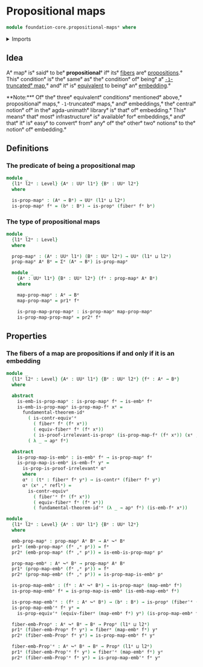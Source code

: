 # Propositional maps

```agda
module foundation-core.propositional-mapsᵉ where
```

<details><summary>Imports</summary>

```agda
open import foundation.action-on-identifications-functionsᵉ
open import foundation.dependent-pair-typesᵉ
open import foundation.fundamental-theorem-of-identity-typesᵉ
open import foundation.universe-levelsᵉ

open import foundation-core.contractible-typesᵉ
open import foundation-core.embeddingsᵉ
open import foundation-core.fibers-of-mapsᵉ
open import foundation-core.identity-typesᵉ
open import foundation-core.propositionsᵉ
```

</details>

## Idea

Aᵉ mapᵉ isᵉ saidᵉ to beᵉ **propositional**ᵉ ifᵉ itsᵉ
[fibers](foundation-core.fibers-of-maps.mdᵉ) areᵉ
[propositions](foundation-core.propositions.md).ᵉ Thisᵉ conditionᵉ isᵉ theᵉ sameᵉ asᵉ
theᵉ conditionᵉ ofᵉ beingᵉ aᵉ
[`-1`-truncatedᵉ map](foundation-core.truncated-maps.md),ᵉ andᵉ itᵉ isᵉ
[equivalent](foundation-core.equivalences.mdᵉ) to beingᵉ anᵉ
[embedding](foundation-core.embeddings.md).ᵉ

**Note:**ᵉ Ofᵉ theᵉ threeᵉ equivalentᵉ conditionsᵉ mentionedᵉ above,ᵉ propositionalᵉ
maps,ᵉ `-1`-truncatedᵉ maps,ᵉ andᵉ embeddings,ᵉ theᵉ centralᵉ notionᵉ ofᵉ in theᵉ
agda-unimathᵉ libraryᵉ isᵉ thatᵉ ofᵉ embedding.ᵉ Thisᵉ meansᵉ thatᵉ mostᵉ infrastructureᵉ
isᵉ availableᵉ forᵉ embeddings,ᵉ andᵉ thatᵉ itᵉ isᵉ easyᵉ to convertᵉ fromᵉ anyᵉ ofᵉ theᵉ
otherᵉ twoᵉ notionsᵉ to theᵉ notionᵉ ofᵉ embedding.ᵉ

## Definitions

### The predicate of being a propositional map

```agda
module _
  {l1ᵉ l2ᵉ : Level} {Aᵉ : UUᵉ l1ᵉ} {Bᵉ : UUᵉ l2ᵉ}
  where

  is-prop-mapᵉ : (Aᵉ → Bᵉ) → UUᵉ (l1ᵉ ⊔ l2ᵉ)
  is-prop-mapᵉ fᵉ = (bᵉ : Bᵉ) → is-propᵉ (fiberᵉ fᵉ bᵉ)
```

### The type of propositional maps

```agda
module _
  {l1ᵉ l2ᵉ : Level}
  where

  prop-mapᵉ : (Aᵉ : UUᵉ l1ᵉ) (Bᵉ : UUᵉ l2ᵉ) → UUᵉ (l1ᵉ ⊔ l2ᵉ)
  prop-mapᵉ Aᵉ Bᵉ = Σᵉ (Aᵉ → Bᵉ) is-prop-mapᵉ

  module _
    {Aᵉ : UUᵉ l1ᵉ} {Bᵉ : UUᵉ l2ᵉ} (fᵉ : prop-mapᵉ Aᵉ Bᵉ)
    where

    map-prop-mapᵉ : Aᵉ → Bᵉ
    map-prop-mapᵉ = pr1ᵉ fᵉ

    is-prop-map-prop-mapᵉ : is-prop-mapᵉ map-prop-mapᵉ
    is-prop-map-prop-mapᵉ = pr2ᵉ fᵉ
```

## Properties

### The fibers of a map are propositions if and only if it is an embedding

```agda
module _
  {l1ᵉ l2ᵉ : Level} {Aᵉ : UUᵉ l1ᵉ} {Bᵉ : UUᵉ l2ᵉ} {fᵉ : Aᵉ → Bᵉ}
  where

  abstract
    is-emb-is-prop-mapᵉ : is-prop-mapᵉ fᵉ → is-embᵉ fᵉ
    is-emb-is-prop-mapᵉ is-prop-map-fᵉ xᵉ =
      fundamental-theorem-idᵉ
        ( is-contr-equiv'ᵉ
          ( fiberᵉ fᵉ (fᵉ xᵉ))
          ( equiv-fiberᵉ fᵉ (fᵉ xᵉ))
          ( is-proof-irrelevant-is-propᵉ (is-prop-map-fᵉ (fᵉ xᵉ)) (xᵉ ,ᵉ reflᵉ)))
        ( λ _ → apᵉ fᵉ)

  abstract
    is-prop-map-is-embᵉ : is-embᵉ fᵉ → is-prop-mapᵉ fᵉ
    is-prop-map-is-embᵉ is-emb-fᵉ yᵉ =
      is-prop-is-proof-irrelevantᵉ αᵉ
      where
      αᵉ : (tᵉ : fiberᵉ fᵉ yᵉ) → is-contrᵉ (fiberᵉ fᵉ yᵉ)
      αᵉ (xᵉ ,ᵉ reflᵉ) =
        is-contr-equivᵉ
          ( fiber'ᵉ fᵉ (fᵉ xᵉ))
          ( equiv-fiberᵉ fᵉ (fᵉ xᵉ))
          ( fundamental-theorem-id'ᵉ (λ _ → apᵉ fᵉ) (is-emb-fᵉ xᵉ))

module _
  {l1ᵉ l2ᵉ : Level} {Aᵉ : UUᵉ l1ᵉ} {Bᵉ : UUᵉ l2ᵉ}
  where

  emb-prop-mapᵉ : prop-mapᵉ Aᵉ Bᵉ → Aᵉ ↪ᵉ Bᵉ
  pr1ᵉ (emb-prop-mapᵉ (fᵉ ,ᵉ pᵉ)) = fᵉ
  pr2ᵉ (emb-prop-mapᵉ (fᵉ ,ᵉ pᵉ)) = is-emb-is-prop-mapᵉ pᵉ

  prop-map-embᵉ : Aᵉ ↪ᵉ Bᵉ → prop-mapᵉ Aᵉ Bᵉ
  pr1ᵉ (prop-map-embᵉ (fᵉ ,ᵉ pᵉ)) = fᵉ
  pr2ᵉ (prop-map-embᵉ (fᵉ ,ᵉ pᵉ)) = is-prop-map-is-embᵉ pᵉ

  is-prop-map-embᵉ : (fᵉ : Aᵉ ↪ᵉ Bᵉ) → is-prop-mapᵉ (map-embᵉ fᵉ)
  is-prop-map-embᵉ fᵉ = is-prop-map-is-embᵉ (is-emb-map-embᵉ fᵉ)

  is-prop-map-emb'ᵉ : (fᵉ : Aᵉ ↪ᵉ Bᵉ) → (bᵉ : Bᵉ) → is-propᵉ (fiber'ᵉ (map-embᵉ fᵉ) bᵉ)
  is-prop-map-emb'ᵉ fᵉ yᵉ =
    is-prop-equiv'ᵉ (equiv-fiberᵉ (map-embᵉ fᵉ) yᵉ) (is-prop-map-embᵉ fᵉ yᵉ)

  fiber-emb-Propᵉ : Aᵉ ↪ᵉ Bᵉ → Bᵉ → Propᵉ (l1ᵉ ⊔ l2ᵉ)
  pr1ᵉ (fiber-emb-Propᵉ fᵉ yᵉ) = fiberᵉ (map-embᵉ fᵉ) yᵉ
  pr2ᵉ (fiber-emb-Propᵉ fᵉ yᵉ) = is-prop-map-embᵉ fᵉ yᵉ

  fiber-emb-Prop'ᵉ : Aᵉ ↪ᵉ Bᵉ → Bᵉ → Propᵉ (l1ᵉ ⊔ l2ᵉ)
  pr1ᵉ (fiber-emb-Prop'ᵉ fᵉ yᵉ) = fiber'ᵉ (map-embᵉ fᵉ) yᵉ
  pr2ᵉ (fiber-emb-Prop'ᵉ fᵉ yᵉ) = is-prop-map-emb'ᵉ fᵉ yᵉ
```